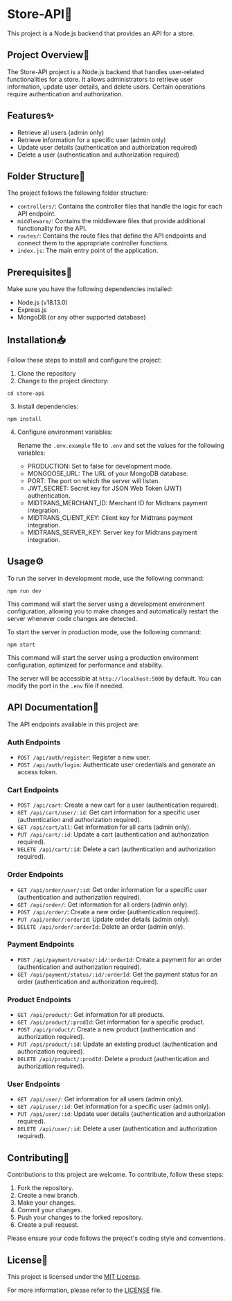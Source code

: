 # Store-API🏪

This project is a Node.js backend that provides an API for a store.

## Project Overview📝

The Store-API project is a Node.js backend that handles user-related functionalities for a store. It allows administrators to retrieve user information, update user details, and delete users. Certain operations require authentication and authorization.

## Features✨

- Retrieve all users (admin only)
- Retrieve information for a specific user (admin only)
- Update user details (authentication and authorization required)
- Delete a user (authentication and authorization required)

## Folder Structure📂

The project follows the following folder structure:

- `controllers/`: Contains the controller files that handle the logic for each API endpoint.
- `middleware/`: Contains the middleware files that provide additional functionality for the API.
- `routes/`: Contains the route files that define the API endpoints and connect them to the appropriate controller functions.
- `index.js`: The main entry point of the application.

## Prerequisites📝

Make sure you have the following dependencies installed:

- Node.js (v18.13.0)
- Express.js
- MongoDB (or any other supported database)

## Installation📥

Follow these steps to install and configure the project:

1. Clone the repository
2. Change to the project directory:

```shell
cd store-api
```

3. Install dependencies:

```shell
npm install
```

4. Configure environment variables:

   Rename the `.env.example` file to `.env` and set the values for the following variables:

   - PRODUCTION: Set to false for development mode.
   - MONGOOSE_URL: The URL of your MongoDB database.
   - PORT: The port on which the server will listen.
   - JWT_SECRET: Secret key for JSON Web Token (JWT) authentication.
   - MIDTRANS_MERCHANT_ID: Merchant ID for Midtrans payment integration.
   - MIDTRANS_CLIENT_KEY: Client key for Midtrans payment integration.
   - MIDTRANS_SERVER_KEY: Server key for Midtrans payment integration.

## Usage⚙️

To run the server in development mode, use the following command:

```shell
npm run dev
```

This command will start the server using a development environment configuration, allowing you to make changes and automatically restart the server whenever code changes are detected.

To start the server in production mode, use the following command:

```shell
npm start
```

This command will start the server using a production environment configuration, optimized for performance and stability.

The server will be accessible at `http://localhost:5000` by default. You can modify the port in the `.env` file if needed.

## API Documentation📍

The API endpoints available in this project are:

### Auth Endpoints

- `POST /api/auth/register`: Register a new user.
- `POST /api/auth/login`: Authenticate user credentials and generate an access token.

### Cart Endpoints

- `POST /api/cart`: Create a new cart for a user (authentication required).
- `GET /api/cart/user/:id`: Get cart information for a specific user (authentication and authorization required).
- `GET /api/cart/all`: Get information for all carts (admin only).
- `PUT /api/cart/:id`: Update a cart (authentication and authorization required).
- `DELETE /api/cart/:id`: Delete a cart (authentication and authorization required).

### Order Endpoints

- `GET /api/order/user/:id`: Get order information for a specific user (authentication and authorization required).
- `GET /api/order/`: Get information for all orders (admin only).
- `POST /api/order/`: Create a new order (authentication required).
- `PUT /api/order/:orderId`: Update order details (admin only).
- `DELETE /api/order/:orderId`: Delete an order (admin only).

### Payment Endpoints

- `POST /api/payment/create/:id/:orderId`: Create a payment for an order (authentication and authorization required).
- `GET /api/payment/status/:id/:orderId`: Get the payment status for an order (authentication and authorization required).

### Product Endpoints

- `GET /api/product/`: Get information for all products.
- `GET /api/product/:prodId`: Get information for a specific product.
- `POST /api/product/`: Create a new product (authentication and authorization required).
- `PUT /api/product/:id`: Update an existing product (authentication and authorization required).
- `DELETE /api/product/:prodId`: Delete a product (authentication and authorization required).

### User Endpoints

- `GET /api/user/`: Get information for all users (admin only).
- `GET /api/user/:id`: Get information for a specific user (admin only).
- `PUT /api/user/:id`: Update user details (authentication and authorization required).
- `DELETE /api/user/:id`: Delete a user (authentication and authorization required).

## Contributing🤝

Contributions to this project are welcome. To contribute, follow these steps:

1. Fork the repository.
2. Create a new branch.
3. Make your changes.
4. Commit your changes.
5. Push your changes to the forked repository.
6. Create a pull request.

Please ensure your code follows the project's coding style and conventions.

## License📃

This project is licensed under the [MIT License](https://opensource.org/licenses/MIT).

For more information, please refer to the [LICENSE](LICENSE) file.
